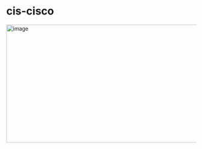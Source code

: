 # cis-cisco

<img width="795" height="313" alt="image" src="https://github.com/user-attachments/assets/107e1213-df53-4414-9394-f783a4973372" />

